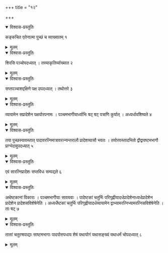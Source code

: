 +++
title = "१२"

+++


<details open><summary>विश्वास-प्रस्तुतिः</summary>

कङ्कचित एतेनात्मा पुच्छं च व्याख्यातम् १
</details>

<details><summary>मूलम्</summary>

कङ्कचित एतेनात्मा पुच्छं च व्याख्यातम् १
</details>


<details open><summary>विश्वास-प्रस्तुतिः</summary>

शिरसि पञ्चोपदध्यात् । तस्याकृतिर्व्याख्यात २
</details>

<details><summary>मूलम्</summary>

शिरसि पञ्चोपदध्यात् । तस्याकृतिर्व्याख्यात २
</details>


<details open><summary>विश्वास-प्रस्तुतिः</summary>

सप्तपञ्चाशद्दक्षिणे पक्ष उपदध्यात् । तथोत्तरे ३
</details>

<details><summary>मूलम्</summary>

सप्तपञ्चाशद्दक्षिणे पक्ष उपदध्यात् । तथोत्तरे ३
</details>


<details open><summary>विश्वास-प्रस्तुतिः</summary>

व्यायामेन सप्रादेशेन पक्षयोरपनामः । पञ्चमभागीयार्ध्याभिः षट् षट् पत्राणि कुर्यात् । अध्यर्धावशिष्यते ४
</details>

<details><summary>मूलम्</summary>

व्यायामेन सप्रादेशेन पक्षयोरपनामः । पञ्चमभागीयार्ध्याभिः षट् षट् पत्राणि कुर्यात् । अध्यर्धावशिष्यते ४
</details>


<details open><summary>विश्वास-प्रस्तुतिः</summary>

तया पुच्छस्यावस्तात् पादावरत्निमात्रावरत्न्यन्तरालौ प्रादेशव्यासौ भवतः । तयोरवस्तादभितो द्वौद्वावष्टमभागौ प्राग्भेदावुपदध्यात् ५
</details>

<details><summary>मूलम्</summary>

तया पुच्छस्यावस्तात् पादावरत्निमात्रावरत्न्यन्तरालौ प्रादेशव्यासौ भवतः । तयोरवस्तादभितो द्वौद्वावष्टमभागौ प्राग्भेदावुपदध्यात् ५
</details>


<details open><summary>विश्वास-प्रस्तुतिः</summary>

एवं सारत्निप्रादेशः सप्तविधः सम्पद्यते ६
</details>

<details><summary>मूलम्</summary>

एवं सारत्निप्रादेशः सप्तविधः सम्पद्यते ६
</details>


<details open><summary>विश्वास-प्रस्तुतिः</summary>

अथेष्टकानां विकाराः । पञ्चमभागीयाः सावयवाः । पादेष्टकां चतुर्भिः परिगृह्णीयादर्धप्रादेशेनाध्यर्धप्रादेशेन प्रादेशेन प्रादेशसविशेषेनेति । अध्यर्धेष्टकां चतुर्भिः परिगृह्णीयादर्धव्यायामेन द्वाभ्यामरत्निभ्यामरत्निसविशेषेनेति । ताः षट् ७
</details>

<details><summary>मूलम्</summary>

अथेष्टकानां विकाराः । पञ्चमभागीयाः सावयवाः । पादेष्टकां चतुर्भिः परिगृह्णीयादर्धप्रादेशेनाध्यर्धप्रादेशेन प्रादेशेन प्रादेशसविशेषेनेति । अध्यर्धेष्टकां चतुर्भिः परिगृह्णीयादर्धव्यायामेन द्वा-भ्यामरत्निभ्यामरत्निसविशेषेनेति । ताः षट् ७
</details>


<details open><summary>विश्वास-प्रस्तुतिः</summary>

तासां चतुरश्रपाद्याः साष्टमभागाः पादयोरुपधाय शेषं यथायोगं यथासङ्ख्यं यथाधर्मं चोपदध्यात् ८
</details>

<details><summary>मूलम्</summary>

तासां चतुरश्रपाद्याः साष्टमभागाः पादयोरुपधाय शेषं यथायोगं यथासङ्ख्यं यथाधर्मं चोपदध्यात् ८
</details>
